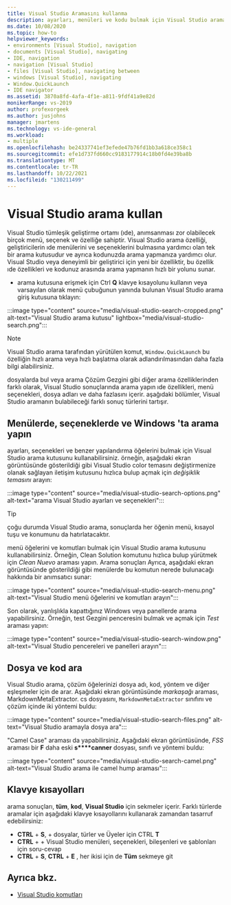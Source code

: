 ```yaml
---
title: Visual Studio Aramasını kullanma
description: ayarları, menüleri ve kodu bulmak için Visual Studio aramasını kullanmayı öğrenin.
ms.date: 10/08/2020
ms.topic: how-to
helpviewer_keywords:
- environments [Visual Studio], navigation
- documents [Visual Studio], navigating
- IDE, navigation
- navigation [Visual Studio]
- files [Visual Studio], navigating between
- windows [Visual Studio], navigating
- Window.QuickLaunch
- IDE navigator
ms.assetid: 3870a8fd-4afa-4f1e-a811-9fdf41a9e82d
monikerRange: vs-2019
author: profexorgeek
ms.author: jusjohns
manager: jmartens
ms.technology: vs-ide-general
ms.workload:
- multiple
ms.openlocfilehash: be24337741ef3efede47b76fd1bb3a618ce358c1
ms.sourcegitcommit: efe1d737fd660cc9183177914c18b0fd4e39ba8b
ms.translationtype: MT
ms.contentlocale: tr-TR
ms.lasthandoff: 10/22/2021
ms.locfileid: "130211499"
---
```

# <a name="use-visual-studio-search"></a>Visual Studio arama kullan

Visual Studio tümleşik geliştirme ortamı (ıde), anımsanması zor olabilecek birçok menü, seçenek ve özelliğe sahiptir. Visual Studio arama özelliği, geliştiricilerin ıde menülerini ve seçeneklerini bulmasına yardımcı olan tek bir arama kutusudur ve ayrıca kodunuzda arama yapmanıza yardımcı olur. Visual Studio veya deneyimli bir geliştirici için yeni bir özelliktir, bu özellik ıde özellikleri ve kodunuz arasında arama yapmanın hızlı bir yolunu sunar.

 + arama kutusuna erişmek için Ctrl **Q** klavye kısayolunu kullanın veya varsayılan olarak menü çubuğunun yanında bulunan Visual Studio arama giriş kutusuna tıklayın:

:::image type="content" source="media/visual-studio-search-cropped.png" alt-text="Visual Studio arama kutusu" lightbox="media/visual-studio-search.png":::

> [!NOTE]
> Visual Studio arama tarafından yürütülen komut, `Window.QuickLaunch` bu özelliğin hızlı arama veya hızlı başlatma olarak adlandırılmasından daha fazla bilgi alabilirsiniz.

dosyalarda bul veya arama Çözüm Gezgini gibi diğer arama özelliklerinden farklı olarak, Visual Studio sonuçlarında arama yapın ıde özellikleri, menü seçenekleri, dosya adları ve daha fazlasını içerir. aşağıdaki bölümler, Visual Studio aramanın bulabileceği farklı sonuç türlerini tartışır.

## <a name="search-menus-options-and-windows"></a>Menülerde, seçeneklerde ve Windows 'ta arama yapın

ayarları, seçenekleri ve benzer yapılandırma öğelerini bulmak için Visual Studio arama kutusunu kullanabilirsiniz. örneğin, aşağıdaki ekran görüntüsünde gösterildiği gibi Visual Studio color temasını değiştirmenize olanak sağlayan iletişim kutusunu hızlıca bulup açmak için *değişiklik temasını* arayın:

:::image type="content" source="media/visual-studio-search-options.png" alt-text="arama Visual Studio ayarları ve seçenekleri":::

> [!TIP]
> çoğu durumda Visual Studio arama, sonuçlarda her öğenin menü, kısayol tuşu ve konumunu da hatırlatacaktır.

menü öğelerini ve komutları bulmak için Visual Studio arama kutusunu kullanabilirsiniz. Örneğin, Clean Solution komutunu hızlıca bulup yürütmek için *Clean Nuevo* araması yapın. Arama sonuçları Ayrıca, aşağıdaki ekran görüntüsünde gösterildiği gibi menülerde bu komutun nerede bulunacağı hakkında bir anımsatıcı sunar:

:::image type="content" source="media/visual-studio-search-menu.png" alt-text="Visual Studio menü öğelerini ve komutları arayın":::

Son olarak, yanlışlıkla kapattığınız Windows veya panellerde arama yapabilirsiniz. Örneğin, test Gezgini penceresini bulmak ve açmak için *Test* araması yapın:

:::image type="content" source="media/visual-studio-search-window.png" alt-text="Visual Studio pencereleri ve panelleri arayın":::

## <a name="search-files-and-code"></a>Dosya ve kod ara

Visual Studio arama, çözüm öğelerinizi dosya adı, kod, yöntem ve diğer eşleşmeler için de arar. Aşağıdaki ekran görüntüsünde *markaşağı* araması, MarkdownMetaExtractor. cs dosyasını, `MarkdownMetaExtractor` sınıfını ve çözüm içinde iki yöntemi buldu:

:::image type="content" source="media/visual-studio-search-files.png" alt-text="Visual Studio aramayla dosya ara":::

"Camel Case" araması da yapabilirsiniz. Aşağıdaki ekran görüntüsünde, *FSS* araması bir **F** daha eski **s****canner** dosyası, sınıfı ve yöntemi buldu:

:::image type="content" source="media/visual-studio-search-camel.png" alt-text="Visual Studio arama ile camel hump araması":::

## <a name="keyboard-shortcuts"></a>Klavye kısayolları

arama sonuçları, **tüm**, **kod**, **Visual Studio** için sekmeler içerir. Farklı türlerde aramalar için aşağıdaki klavye kısayollarını kullanarak zamandan tasarruf edebilirsiniz:

- **CTRL** + **S**,  + dosyalar, türler ve Üyeler için CTRL **T**
- **CTRL** +   +  Visual Studio menüleri, seçenekleri, bileşenleri ve şablonları için soru-cevap
- **CTRL** + **S**, **CTRL** + **E** , her ikisi için de **Tüm** sekmeye git

## <a name="see-also"></a>Ayrıca bkz.

- [Visual Studio komutları](reference/visual-studio-commands.md)